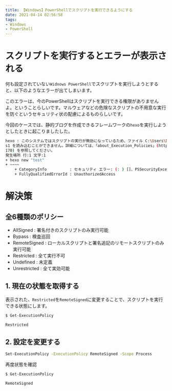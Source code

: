 ```yaml
---
title: 【Windows】PowerShellでスクリプトを実行できるようにする
date: 2021-04-14 02:56:58
tags:
- Windows
- PowerShell
---
```

# スクリプトを実行するとエラーが表示される
何も設定されていない`Widnows PowerShell`でスクリプトを実行しようとすると、以下のようなエラーが出てしまいます。

このエラーは、今のPowerShellはスクリプトを実行できる権限がありませんよ。ということらしいです。マルウェアなどの危険なスクリプトの不用意な実行を防ぐというセキュリティ状の配慮によるものらしいです。

今回のケースでは、静的ブログを作成できるフレームワークの`hexo`を実行しようとしたときに起こりましたした。
```bash
hexo : このシステムではスクリプトの実行が無効になっているため、ファイル C:\Users\DaikiIijima\AppData\Roaming\npm\hexo.p
s1 を読み込むことができません。詳細については、「about_Execution_Policies」(https://go.microsoft.com/fwlink/?LinkID=135
170) を参照してください。
発生場所 行:1 文字:1
+ hexo new "test"
+ ~~~~
    + CategoryInfo          : セキュリティ エラー: (: ) []、PSSecurityException
    + FullyQualifiedErrorId : UnauthorizedAccess
```

# 解決策

## 全6種類のポリシー
- AllSigned : 署名付きのスクリプトのみ実行可能
- Bypass : 検査巡回
- RemoteSigned : ローカルスクリプトと署名追記のリモートスクリプトのみ実行可能
- Restricted : 全て実行不可
- Undefined : 未定義
- Unrestricted : 全て実効可能

## 1. 現在の状態を取得する
表示された、`Restricted`を`RemoteSigned`に変更することで、スクリプトを実行できる状態にします。
```bash
$ Get-ExecutionPolicy

Restricted
```

## 2. 設定を変更する
```bash
Set-ExecutionPolicy -ExecutionPolicy RemoteSigned -Scope Process                                                         
```

再度状態を確認
```bash
$ Get-ExecutionPolicy

RemoteSigned
```
